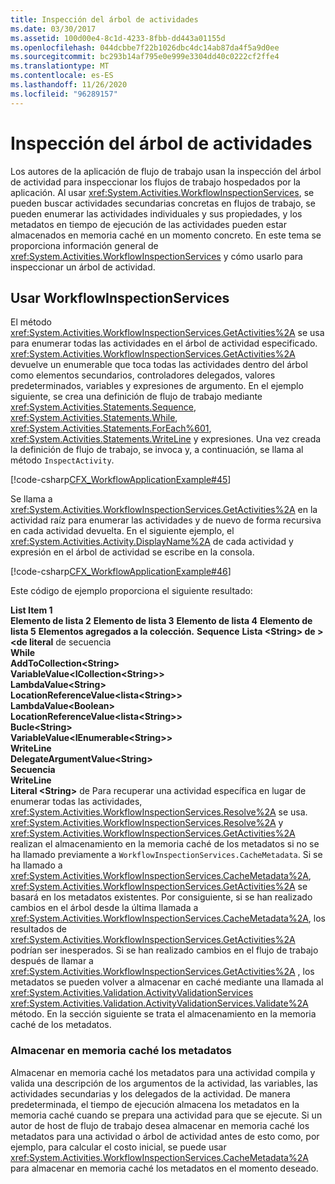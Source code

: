 ```yaml
---
title: Inspección del árbol de actividades
ms.date: 03/30/2017
ms.assetid: 100d00e4-8c1d-4233-8fbb-dd443a01155d
ms.openlocfilehash: 044dcbbe7f22b1026dbc4dc14ab87da4f5a9d0ee
ms.sourcegitcommit: bc293b14af795e0e999e3304dd40c0222cf2ffe4
ms.translationtype: MT
ms.contentlocale: es-ES
ms.lasthandoff: 11/26/2020
ms.locfileid: "96289157"
---
```

# <a name="activity-tree-inspection"></a>Inspección del árbol de actividades

Los autores de la aplicación de flujo de trabajo usan la inspección del árbol de actividad para inspeccionar los flujos de trabajo hospedados por la aplicación. Al usar <xref:System.Activities.WorkflowInspectionServices>, se pueden buscar actividades secundarias concretas en flujos de trabajo, se pueden enumerar las actividades individuales y sus propiedades, y los metadatos en tiempo de ejecución de las actividades pueden estar almacenados en memoria caché en un momento concreto. En este tema se proporciona información general de <xref:System.Activities.WorkflowInspectionServices> y cómo usarlo para inspeccionar un árbol de actividad.  
  
## <a name="using-workflowinspectionservices"></a>Usar WorkflowInspectionServices  

 El método <xref:System.Activities.WorkflowInspectionServices.GetActivities%2A> se usa para enumerar todas las actividades en el árbol de actividad especificado. <xref:System.Activities.WorkflowInspectionServices.GetActivities%2A> devuelve un enumerable que toca todas las actividades dentro del árbol como elementos secundarios, controladores delegados, valores predeterminados, variables y expresiones de argumento. En el ejemplo siguiente, se crea una definición de flujo de trabajo mediante <xref:System.Activities.Statements.Sequence>, <xref:System.Activities.Statements.While>, <xref:System.Activities.Statements.ForEach%601>, <xref:System.Activities.Statements.WriteLine> y expresiones. Una vez creada la definición de flujo de trabajo, se invoca y, a continuación, se llama al método `InspectActivity`.  
  
 [!code-csharp[CFX_WorkflowApplicationExample#45](~/samples/snippets/csharp/VS_Snippets_CFX/cfx_workflowapplicationexample/cs/program.cs#45)]  
  
 Se llama a <xref:System.Activities.WorkflowInspectionServices.GetActivities%2A> en la actividad raíz para enumerar las actividades y de nuevo de forma recursiva en cada actividad devuelta. En el siguiente ejemplo, el <xref:System.Activities.Activity.DisplayName%2A> de cada actividad y expresión en el árbol de actividad se escribe en la consola.  
  
 [!code-csharp[CFX_WorkflowApplicationExample#46](~/samples/snippets/csharp/VS_Snippets_CFX/cfx_workflowapplicationexample/cs/program.cs#46)]  
  
 Este código de ejemplo proporciona el siguiente resultado:  
  
 **List Item 1**  
**Elemento de lista 2** 
 **Elemento de lista 3** 
 **Elemento de lista 4** 
 **Elemento de lista 5** 
 **Elementos agregados a la colección.** 
 **Sequence** **Lista \<String> de ><de literal** de secuencia  
 **While**  
 **AddToCollection\<String>**  
 **VariableValue<ICollection\<String>>**  
 **LambdaValue\<String>**  
 **LocationReferenceValue<lista\<String>>**  
 **LambdaValue\<Boolean>**  
 **LocationReferenceValue<lista\<String>>**  
 **Bucle\<String>**  
 **VariableValue<IEnumerable\<String>>**  
 **WriteLine**  
 **DelegateArgumentValue\<String>**  
 **Secuencia**  
 **WriteLine**  
 **Literal \<String>** de  Para recuperar una actividad específica en lugar de enumerar todas las actividades, <xref:System.Activities.WorkflowInspectionServices.Resolve%2A> se usa. <xref:System.Activities.WorkflowInspectionServices.Resolve%2A> y <xref:System.Activities.WorkflowInspectionServices.GetActivities%2A> realizan el almacenamiento en la memoria caché de los metadatos si no se ha llamado previamente a `WorkflowInspectionServices.CacheMetadata`. Si se ha llamado a <xref:System.Activities.WorkflowInspectionServices.CacheMetadata%2A>, <xref:System.Activities.WorkflowInspectionServices.GetActivities%2A> se basará en los metadatos existentes. Por consiguiente, si se han realizado cambios en el árbol desde la última llamada a <xref:System.Activities.WorkflowInspectionServices.CacheMetadata%2A>, los resultados de <xref:System.Activities.WorkflowInspectionServices.GetActivities%2A> podrían ser inesperados. Si se han realizado cambios en el flujo de trabajo después de llamar a <xref:System.Activities.WorkflowInspectionServices.GetActivities%2A> , los metadatos se pueden volver a almacenar en caché mediante una llamada al <xref:System.Activities.Validation.ActivityValidationServices> <xref:System.Activities.Validation.ActivityValidationServices.Validate%2A> método. En la sección siguiente se trata el almacenamiento en la memoria caché de los metadatos.  
  
### <a name="caching-metadata"></a>Almacenar en memoria caché los metadatos  

 Almacenar en memoria caché los metadatos para una actividad compila y valida una descripción de los argumentos de la actividad, las variables, las actividades secundarias y los delegados de la actividad. De manera predeterminada, el tiempo de ejecución almacena los metadatos en la memoria caché cuando se prepara una actividad para que se ejecute. Si un autor de host de flujo de trabajo desea almacenar en memoria caché los metadatos para una actividad o árbol de actividad antes de esto como, por ejemplo, para calcular el costo inicial, se puede usar <xref:System.Activities.WorkflowInspectionServices.CacheMetadata%2A> para almacenar en memoria caché los metadatos en el momento deseado.
